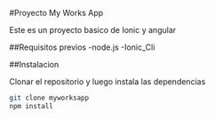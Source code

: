 #Proyecto My Works App

Este es un proyecto basico de Ionic y angular 


##Requisitos previos
-node.js
-Ionic_Cli

##Instalacion

Clonar el repositorio y luego instala las dependencias

```bash
git clone myworksapp
npm install